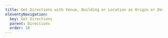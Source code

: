 ```yaml
---
title: Get Directions with Venue, Building or Location as Origin or Destination
eleventyNavigation:
  key: Get Directions
  parent: Directions
  order: 10
---
```

